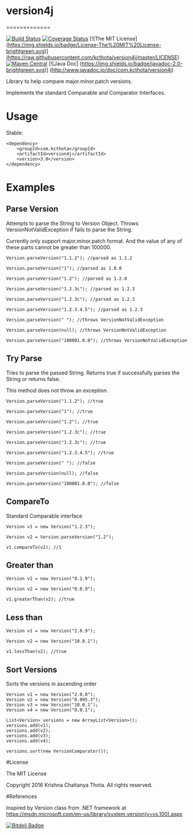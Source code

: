 # version4j
=============

[![Build Status](https://img.shields.io/travis/kcthota/version4j/master.svg)](https://travis-ci.org/kcthota/version4j)
[![Coverage Status](https://img.shields.io/coveralls/kcthota/version4j/master.svg)](https://coveralls.io/r/kcthota/version4j?branch=master)
[![The MIT License] (https://img.shields.io/badge/License-The%20MIT%20License-brightgreen.svg)] (https://raw.githubusercontent.com/kcthota/version4j/master/LICENSE)
[![Maven Central](https://maven-badges.herokuapp.com/maven-central/com.kcthota/version4j/badge.svg)](https://maven-badges.herokuapp.com/maven-central/com.kcthota/version4j)
[![Java Doc] (https://img.shields.io/badge/javadoc-2.0-brightgreen.svg)] (http://www.javadoc.io/doc/com.kcthota/version4j)

Library to help compare major.minor.patch versions.

Implements the standard Comparable and Comparator Interfaces.

# Usage

Stable:

```
<dependency>
	<groupId>com.kcthota</groupId>
	<artifactId>version4j</artifactId>
	<version>3.0</version>
</dependency>

```

# Examples

## Parse Version
Attempts to parse the String to Version Object. Throws VersionNotValidException if fails to parse the String.

Currently only support major.minor.patch format. And the value of any of these parts cannot be greater than 100000.

```
Version.parseVersion("1.1.2"); //parsed as 1.1.2

Version.parseVersion("1"); //parsed as 1.0.0

Version.parseVersion("1.2"); //parsed as 1.2.0

Version.parseVersion("1.2.3c"); //parsed as 1.2.3

Version.parseVersion("1.2.3c"); //parsed as 1.2.3

Version.parseVersion("1.2.3.4.5"); //parsed as 1.2.3

Version.parseVersion(" "); //throws VersionNotValidException

Version.parseVersion(null); //throws VersionNotValidException

Version.parseVersion("100001.0.0"); //throws VersionNotValidException

```

## Try Parse

Tries to parse the passed String. Returns true if successfully parses the String or returns false.

This method does not throw an exception.

```
Version.parseVersion("1.1.2"); //true

Version.parseVersion("1"); //true

Version.parseVersion("1.2"); //true

Version.parseVersion("1.2.3c"); //true

Version.parseVersion("1.2.3c"); //true

Version.parseVersion("1.2.3.4.5"); //true

Version.parseVersion(" "); //false

Version.parseVersion(null); //false

Version.parseVersion("100001.0.0"); //false

```

## CompareTo

Standard Comparable interface

```
Version v1 = new Version("1.2.3");
		
Version v2 = Version.parseVersion("1.2");
		
v1.compareTo(v2); //1

```

## Greater than

```
Version v1 = new Version("0.1.9");
		
Version v2 = new Version("0.0.9");
		
v1.greaterThan(v2); //true

```

## Less than

```
Version v1 = new Version("2.0.9");
		
Version v2 = new Version("10.0.1");
		
v1.lessThan(v2); //true

```

## Sort Versions

Sorts the versions in ascending order

```
Version v1 = new Version("2.0.0");
Version v2 = new Version("0.095.3");
Version v3 = new Version("10.0.1");
Version v4 = new Version("0.0.1");

List<Version> versions = new ArrayList<Version>();
versions.add(v1);
versions.add(v2);
versions.add(v3);
versions.add(v4);

versions.sort(new VersionComparator());

```

#License

The MIT License

Copyright 2016 Krishna Chaitanya Thota. All rights reserved.

#References

Inspired by Version class from .NET framework at https://msdn.microsoft.com/en-us/library/system.version(v=vs.100).aspx


[![Bitdeli Badge](https://d2weczhvl823v0.cloudfront.net/kcthota/version4j/trend.png)](https://bitdeli.com/free "Bitdeli Badge")

